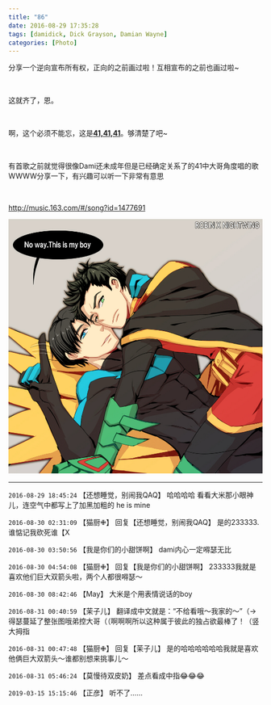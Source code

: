 ```yaml
---
title: "86"
date: 2016-08-29 17:35:28
tags: [damidick, Dick Grayson, Damian Wayne]
categories: [Photo]
---
```


<p>分享一个逆向宣布所有权，正向的之前画过啦！互相宣布的之前也画过啦~</p> 
<p>&nbsp;<br /></p> 
<p>这就齐了，恩。</p> 
<p>&nbsp;<br /></p> 
<p>啊，这个必须不能忘，这是<strong><span style="text-decoration:underline;"  >41,41,41</span></strong>。够清楚了吧~</p> 
<p>&nbsp;<br /></p> 
<p>有首歌之前就觉得很像Dami还未成年但是已经确定关系了的41中大哥角度唱的歌WWWW分享一下，有兴趣可以听一下非常有意思</p> 
<p>&nbsp;<br /></p> 
<p><a target="_blank" href="http://music.163.com/#/song?id=1477691"  >http://music.163.com/#/song?id=1477691</a></p>

![](https://raw.githubusercontent.com/alicewish/meowchain247/master/img_cVZNdzJtQk9JV2ZwamhGcDdVbXIzQWE4L0xsbVk3T0ZWcXJxVnJwNXpPRHBKcTV4YmNwUmRnPT0.jpg)

---

`2016-08-29 18:45:24` 【还想睡觉，别闹我QAQ】 哈哈哈哈 看看大米那小眼神儿，连空气中都写上了加黑加粗的 he is mine

`2016-08-30 02:31:09` 【猫厨✙】 回复【还想睡觉，别闹我QAQ】 是的233333.谁惦记我砍死谁【X

`2016-08-30 03:50:56` 【我是你们的小甜饼啊】 dami内心一定嘚瑟无比

`2016-08-30 04:54:08` 【猫厨✙】 回复【我是你们的小甜饼啊】 233333我就是喜欢他们巨大双箭头啦，两个人都很嘚瑟～

`2016-08-30 08:42:46` 【May】 大米是个用表情说话的boy

`2016-08-31 00:40:59` 【茉子儿】 翻译成中文就是：“不给看哦～我家的～”（→得瑟蔓延了整张图哦弟控大哥（（啊啊啊所以这种属于彼此的独占欲最棒了！（竖大拇指

`2016-08-31 00:47:48` 【猫厨✙】 回复【茉子儿】 是的哈哈哈哈哈哈我就是喜欢他俩巨大双箭头～谁都别想来挑事儿～

`2016-08-31 05:46:24` 【莫慢待双皮奶】 差点看成中指😂😂😂

`2019-03-15 15:15:46` 【正彦】 听不了……
